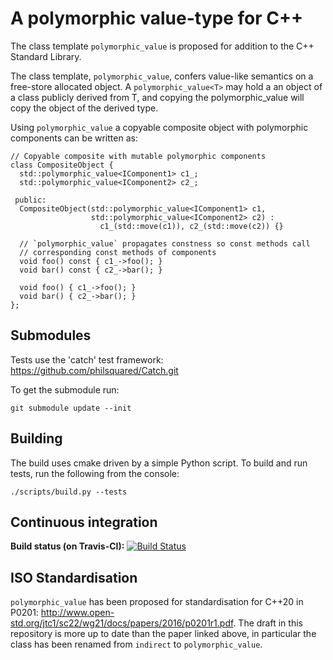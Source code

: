 # A polymorphic value-type for C++

The class template `polymorphic_value` is proposed for addition to the C++ Standard Library.

The class template, `polymorphic_value`, confers value-like semantics on a free-store
allocated object.  A `polymorphic_value<T>` may hold a an object of a class publicly
derived from T, and copying the polymorphic_value<T> will copy the object of the derived
type.

Using `polymorphic_value` a copyable composite object with polymorphic components can be
written as:

~~~ {.cpp}
// Copyable composite with mutable polymorphic components
class CompositeObject {
  std::polymorphic_value<IComponent1> c1_;
  std::polymorphic_value<IComponent2> c2_;

 public:
  CompositeObject(std::polymorphic_value<IComponent1> c1,
                  std::polymorphic_value<IComponent2> c2) :
                    c1_(std::move(c1)), c2_(std::move(c2)) {}

  // `polymorphic_value` propagates constness so const methods call 
  // corresponding const methods of components
  void foo() const { c1_->foo(); }
  void bar() const { c2_->bar(); }

  void foo() { c1_->foo(); }
  void bar() { c2_->bar(); }
};
~~~

## Submodules
Tests use the 'catch' test framework: <https://github.com/philsquared/Catch.git>

To get the submodule run:

```
git submodule update --init
```

## Building
The build uses cmake driven by a simple Python script. To build and run tests, run the following from the console:

```
./scripts/build.py --tests
```

## Continuous integration
**Build status (on Travis-CI):** [![Build Status](https://travis-ci.org/jbcoe/polymorphic_value.svg?branch=master)](https://travis-ci.org/jbcoe/polymorphic_value)

## ISO Standardisation
`polymorphic_value` has been proposed for standardisation for C++20 in P0201: <http://www.open-std.org/jtc1/sc22/wg21/docs/papers/2016/p0201r1.pdf>.
The draft in this repository is more up to date than the paper linked above, in particular the class has been renamed from `indirect` to `polymorphic_value`.
